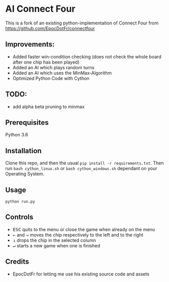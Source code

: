 ﻿# AI Connect Four

This is a fork of an existing python-implementation of Connect Four from https://github.com/EpocDotFr/connectfour

## Improvements:
- Added faster win-condition checking (does not check the whole board after one chip has been played)
- Added an AI which plays random turns
- Added an AI which uses the MinMax-Algorithm
- Optimized Python Code with Cython

## TODO:

- add alpha beta pruning to minmax

## Prerequisites

Python 3.6

## Installation

Clone this repo, and then the usual `pip install -r requirements.txt`.
Then run `bash cython_linux.sh` or `bash cython_windows.sh` dependant on your Operating System.

## Usage

```
python run.py
```

## Controls

  - <kbd>ESC</kbd> quits to the menu or close the game when already on the menu
  - <kbd>←</kbd> and <kbd>→</kbd> moves the chip respectively to the left and to the right
  - <kbd>↓</kbd> drops the chip in the selected column
  - <kbd>↵</kbd> starts a new game when one is finished

## Credits

- EpocDotFr for letting me use his existing source code and assets
